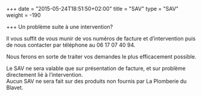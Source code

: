 +++
date = "2015-05-24T18:51:50+02:00"
title = "SAV"
type = "SAV"
weight = -190

+++
Un problème suite à une intervention?

Il vous suffit de vous munir de vos numéros de facture et d’intervention puis de nous contacter par téléphone au 06 17 07 40 94.

Nous ferons en sorte de traiter vos demandes le plus efficacement possible.

Le SAV ne sera valable que sur présentation de facture, et sur problème directement lié à l’intervention.  
Aucun SAV ne sera fait sur des produits non fournis par La Plomberie du Blavet.